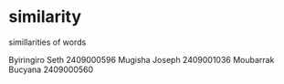 # similarity
simillarities of words

Byiringiro Seth 2409000596
Mugisha Joseph 2409001036
Moubarrak Bucyana 2409000560
